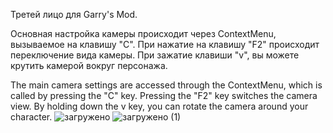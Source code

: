 Третей лицо для Garry's Mod.

Основная настройка камеры происходит через ContextMenu, вызываемое на клавишу "C".
При нажатие на клавишу "F2" происходит переключение вида камеры.
При зажатие клавиши "v", вы можете крутить камерой вокруг персонажа.


The main camera settings are accessed through the ContextMenu, which is called by pressing the "C" key.
Pressing the "F2" key switches the camera view.
By holding down the v key, you can rotate the camera around your character.
![загружено](https://github.com/user-attachments/assets/015a87a7-0085-4a44-883c-5d0e9828a4a3)
![загружено (1)](https://github.com/user-attachments/assets/b0a54cd9-4b42-4bfa-b055-9c9fb07fa498)
